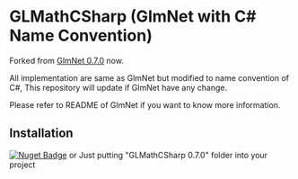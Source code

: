 # GLMathCSharp (GlmNet with C# Name Convention)
Forked from [GlmNet 0.7.0](https://github.com/dwmkerr/glmnet) now.

All implementation are same as GlmNet but modified to name convention of C#, This repository will update if GlmNet have any change.

Please refer to README of GlmNet if you want to know more information.

## Installation
[![Nuget Badge](https://img.shields.io/nuget/v/GLMathCSharp)](https://www.nuget.org/packages/GLMathCSharp/)
or
Just putting "GLMathCSharp 0.7.0" folder into your project
